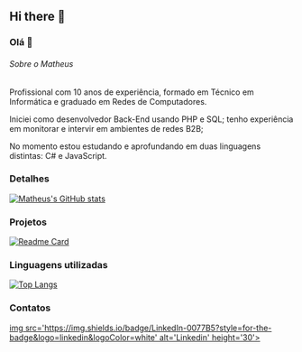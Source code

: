 ## Hi there 👋

### Olá 👋


###### Sobre o Matheus
Profissional com 10 anos de experiência, formado em Técnico em Informática e graduado em Redes de Computadores.

Iniciei como desenvolvedor Back-End usando PHP e SQL; tenho experiência em monitorar e intervir em ambientes de redes B2B; 

No momento estou estudando e aprofundando em duas linguagens distintas: C# e JavaScript.
### Detalhes

[![Matheus's GitHub stats](https://github-readme-stats.vercel.app/api?username=mathheuspimentel&show_icons=true&theme=dark)](httpsgithub.anuraghazra-readme-stats)


### Projetos

[![Readme Card](https://github-readme-stats.vercel.app/api/pin/?username=mathheuspimentel&repo=variavel&theme=dark)](httpsgithub.anuraghazra-readme-stats)

### Linguagens utilizadas

[![Top Langs](https://github-readme-stats.vercel.app/api/top-langs/?username=mathheuspimentel&layout=compact)](httpsgithub.anuraghazra-readme-stats)


### Contatos

[img src='https://img.shields.io/badge/LinkedIn-0077B5?style=for-the-badge&logo=linkedin&logoColor=white' alt='Linkedin' height='30'>](https://www.linkedin.com/in/matheusppimentel/)
<!--
**mathheuspimentel/mathheuspimentel** is a ✨ _special_ ✨ repository because its `README.md` (this file) appears on your GitHub profile.

Here are some ideas to get you started:

- 🔭 I’m currently working on ...
- 🌱 I’m currently learning ...
- 👯 I’m looking to collaborate on ...
- 🤔 I’m looking for help with ...
- 💬 Ask me about ...
- 📫 How to reach me: ...
- 😄 Pronouns: ...
- ⚡ Fun fact: ...
-->
